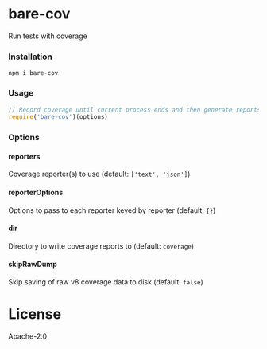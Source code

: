 # bare-cov
Run tests with coverage

### Installation
```
npm i bare-cov
```

### Usage
```js
// Record coverage until current process ends and then generate reports
require('bare-cov')(options)
```

### Options
#### reporters
Coverage reporter(s) to use (default: `['text', 'json']`)

#### reporterOptions
Options to pass to each reporter keyed by reporter (default: `{}`)

#### dir
Directory to write coverage reports to (default: `coverage`)

#### skipRawDump
Skip saving of raw v8 coverage data to disk (default: `false`)

# License
Apache-2.0
